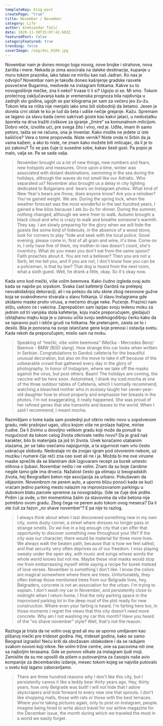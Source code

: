```yaml
---
templateKey: blog-post
createPage: "true"
title: Novembar / November
category: Life
author: Aleksandar Tašić
date: 2020-11-30T15:07:42.603Z
featuredPost: false
categoryFeatured: true
trending: false
coverImage: /img/dsc_0104.jpg
---
```

Novembar nam je doneo mnogo toga novog, nove brojke i strahove, nova žarišta i mere. Nekada je zima asocirala na daleke destinacije, kupanje u moru tokom praznika, iako talasi ne mirišu kao naš Jadran. Ko nas je odvojio? Novembar nam je takođe doneo kašnjenje gradske rasvete posvećene Bugarima, medvede na instagram fotkama. Kakve su to novogodišnje mečke, zna li neko? Irvase ti li si? Ugojio si se. Mi smo. Tokom prolećnog zaključavanja kada je vremenska prognoza bila najdivnija u zadnjih sto godina, ugojih se par kilograma jer sam za večeru jeo žu-žu. Tokom leta se ništa nije menjalo iako smo bili slobodniji da šetamo. Jesen je donela crni oblak te ko je lud da šeta i udiše nečije grejanje. Kažu. Spremam se lagano za slavu kada ćemo sakrivati goste kao kakvi jataci, u nedostatku šporeta na drva tražiti ćoškove za igranje „žmire“ sa komunalnom milicijom. Dobro veče, izvolite ući, pre svega žito i vino, red je. Uđite, imam ih samo petoro, tašta se ne računa, ona je inventar. Kako mislite ne jedete iz iste kašičice? Vera o tome propoveda. Niste vernik? Niste onda ni Srbin da ja vama kažem, a ako to niste, ne znam kako možete biti milicajac, da li je to po zakonu? To se pas čuje iz susedne sobe, kakav šesti gost. Pa popio je malo, valja se. Pa se sada valja.

> November brought us a lot of new things, new numbers and fears, new hotspots and measures. Once upon a time, winter was associated with distant destinations, swimming in the sea during the holidays, although the waves do not smell like our Adriatic. Who separated us? November also brought us a delay in city lighting dedicated to Bulgarians and  bears on Instagram photos. What kind of New Year's bears are those, does anyone know? Are you a reindeer? You've gained weight. We are. During the spring lock, when the weather forecast was the most wonderful in the last hundred years, I gained a few kilos because I ate žu-žu for dinner. During the summer, nothing changed, although we were freer to walk. Autumn brought a black cloud and who is crazy to walk and breathe someone's warmth. They say. I am slowly preparing for the glory when we will hide the guests like some kind of hideouts, in the absence of a wood stove, look for corners to play “hide and seek with the local police. Good evening, please come in, first of all grain and wine, it's time. Come on in, I only have five of them, my mother-in-law doesn't count, she's inventory. What do you mean you don't eat from the same spoon? Faith preaches about it. You are not a believer? Then you are not a Serb, let me tell you, and if you are not, I don't know how you can be a policeman, is that by law? That dog is heard from the next room, what a sixth guest. Well, he drank a little, okay. So it's okay now.

Kada smo kod mečki, više volim beemvea. Kako čudno izgleda ovaj auto kada se napiše po srpskom. Svaka čast kafeteriji Gardoš na prelepoj nesvakidašnjoj dekoraciji, ali i na potezu da istu skine zbog nesnosne gužve koja se svakodnevno stvarala u slavu fotkanja. U slavu Instagrama gde skidamo maske protiv virusa, a mećemo druge neke. Pućenje. Praznici nam stižu, uskoro će i vakcina. Zaprepašćen sam ispijao svoju ledenu moku za jednim od tri vanjska stola kafeterije, koju inače preporučujem, gledajući izblajhanu majku koja je u zanosu učila svoju sedmogodišnju ćerku kako da se ispravno pući i ističe grudi na fotkama. Ne preterujem, zaista se to i desilo. Bila je ponosna na svoje istančane gene koje prenosi i ostavlja svetu. Kada rekoh da preporučujem, mislio sam na moku. 

> Speaking of “mečki, više volim beemvea” (Mečka - Mercedes Benz/ Beemve - BMW /BGD slang). How strange this car looks when written in Serbian. Congratulations to Gardoš cafeteria for the beautiful unusual decoration, but also on the move to take it off because of the unbearable crowd that gathered every day in the glory of photography. In honor of Instagram, where we take off the masks against the virus, but post others. Baam! The holidays are coming, the vaccine will be here soon. Astonished, I drank my iced mocha at one of the three outdoor tables of Cafeteria, which I normally recommend, watching a bleached mother who in ecstasy taught her seven-year-old daughter how to shoot properly and emphasize her breasts in the photos. I'm not exaggerating, it really happened. She was proud of her refined genes that she transmits and leaves to the world. When I said I recommend, I meant mocha.

Razmišljam o tome kada sam poslednji put otkrio nešto novo u sopstvenom gradu, neki prašnjavi ugao, ulicu kojom više ne prolaze haljine, mirise čudne. Da li živimo u dovoljno velikom gradu koji može da ponudi tu mogućnost da tokom celog života otkrivate nešto novo? Da je grad naš karakter, bilo bi materijala za još tri života. Uvek koračamo utabanim stazama, jer se tako osećamo najsigurnije, a ta sigurnost nam vrlo često uskraćuje slobodu. Nedostaje mi da znojav igram pod otvorenim nebom, uz muziku i numere čije reči zna ceo svet ali ne i ja. Možda bi me ove virusne maske sprečile da se blamiram dok izgovaram recept za burek umesto stihova o ljubavi. Novembar nešto i ne volim. Znam da su boje čarobne negde tamo gde ima drveća. Nažalost često ga otimaju iz beogradskih života, hej Beograđani beton nije asocijacija za urbano. Pokušavam da objasnim. Novembrom ne perem auto, a uporno blizu ponoći kada se kući vraćam jedino parking mesto nalazim na improvizovanom parkingu u dubokom blatu parcele spremne za novogradnju. Gde se čuje dok prdite. Prdim i ja ovde, u tim momentima žalim za stavovima da više betona nije potrebno ovom gradu. Zbog čega ne perem auto tokom ovog meseca? Da li ste čuli za fazon „no shave november“? E pa nije to razlog. 

> I always think about when I last discovered something new in my own city, some dusty corner, a street where dresses no longer pass or strange smells. Do we live in a big enough city that can offer that opportunity to discover something new throughout your life? If the city was our character, there would be material for three more lives. We always walk the beaten path, because that is how we feel safest, and that security very often deprives us of our freedom. I miss playing sweaty under the open sky, with music and songs whose words the whole world knows but not me. Maybe these viral masks would stop me from embarrassing myself while saying a recipe for burek instead of love verses. November is something I don't like. I know the colors are magical somewhere where there are trees. Unfortunately, they often kidnap those mentioned trees from our Belgrade lives, hey, Belgraders, concrete is not an association for the urban. I'm trying to explain. I don't wash my car in November, and persistently close to midnight when I return home, I find the only parking space in the improvised parking lot in the deep mud of the plot ready for new construction. Where even your farting is heard. I'm farting here too, in those moments I regret the views that this city doesn't need more concrete. Why am I not washing my car this month? Have you heard of the "no shave november" style? Well, that's not the reason.

Razloga je trista da ne volim ovaj grad ali mu se uporno umiljavam kao plišanoj mečki pre trideset godina. Hej, trideset godina, kako se samo Beograd izgradio! Neću kriti da obožavam oblakodere i da se radujem svakom novom koji nikne. Ne volim tržne centre, one sa pacovima niti one sa najboljim terasama. Gde se ponovo slikate za instagram ljudi moji. Zamislite da su me uposlili da pišem o putovanjima za časopis naše avio kompanije za decembarsko izdanje, mesec tokom kojeg se najviše putovalo u svetu koji lagano zaboravljamo. 

> There are three hundred reasons why I don't like this city, but I persistently caress it like a teddy bear thirty years ago. Hey, thirty years, how only Belgrade was built! I will not hide that I adore skyscrapers and look forward to every new one that sprouts. I don't like shopping malls, those with rats or those with the best terraces. Where you’re taking pictures again, only to post on instagram, people. Imagine being hired to write about travel for our airline magazine for the December issue, the month during which we traveled the most in a world we easily forget.